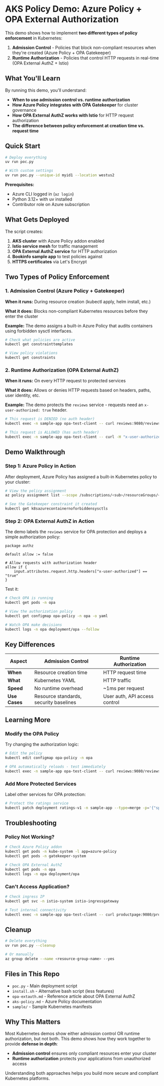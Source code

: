 # AKS Policy Demo: Azure Policy + OPA External Authorization

This demo shows how to implement **two different types of policy enforcement** in Kubernetes:

1. **Admission Control** - Policies that block non-compliant resources when they're created (Azure Policy + OPA Gatekeeper)
2. **Runtime Authorization** - Policies that control HTTP requests in real-time (OPA External AuthZ + Istio)

## What You'll Learn

By running this demo, you'll understand:

- **When to use admission control vs. runtime authorization**
- **How Azure Policy integrates with OPA Gatekeeper** for cluster governance
- **How OPA External AuthZ works with Istio** for HTTP request authorization
- **The difference between policy enforcement at creation time vs. request time**

## Quick Start

```bash
# Deploy everything
uv run poc.py

# With custom settings
uv run poc.py --unique-id myid1 --location westus2
```

**Prerequisites:**
- Azure CLI logged in (`az login`)
- Python 3.12+ with uv installed
- Contributor role on Azure subscription

## What Gets Deployed

The script creates:

1. **AKS cluster** with Azure Policy addon enabled
2. **Istio service mesh** for traffic management
3. **OPA External AuthZ service** for HTTP authorization
4. **Bookinfo sample app** to test policies against
5. **HTTPS certificates** via Let's Encrypt

## Two Types of Policy Enforcement

### 1. Admission Control (Azure Policy + Gatekeeper)

**When it runs:** During resource creation (kubectl apply, helm install, etc.)

**What it does:** Blocks non-compliant Kubernetes resources before they enter the cluster

**Example:** The demo assigns a built-in Azure Policy that audits containers using forbidden sysctl interfaces.

```bash
# Check what policies are active
kubectl get constrainttemplates

# View policy violations
kubectl get constraints
```

### 2. Runtime Authorization (OPA External AuthZ)

**When it runs:** On every HTTP request to protected services

**What it does:** Allows or denies HTTP requests based on headers, paths, user identity, etc.

**Example:** The demo protects the `reviews` service - requests need an `x-user-authorized: true` header.

```bash
# This request is DENIED (no auth header)
kubectl exec -n sample-app opa-test-client -- curl reviews:9080/reviews/1

# This request is ALLOWED (has auth header)  
kubectl exec -n sample-app opa-test-client -- curl -H "x-user-authorized: true" reviews:9080/reviews/1
```

## Demo Walkthrough

### Step 1: Azure Policy in Action

After deployment, Azure Policy has assigned a built-in Kubernetes policy to your cluster:

```bash
# View the policy assignment
az policy assignment list --scope /subscriptions/<sub>/resourceGroups/<rg>/providers/Microsoft.ContainerService/managedClusters/<cluster>

# See the Gatekeeper constraint it created
kubectl get k8sazurecontainernoforbiddensysctls
```

### Step 2: OPA External AuthZ in Action

The demo labels the `reviews` service for OPA protection and deploys a simple authorization policy:

```rego
package authz

default allow := false

# Allow requests with authorization header
allow if {
    input.attributes.request.http.headers["x-user-authorized"] == "true"
}
```

Test it:

```bash
# Check OPA is running
kubectl get pods -n opa

# View the authorization policy
kubectl get configmap opa-policy -n opa -o yaml

# Watch OPA make decisions
kubectl logs -n opa deployment/opa --follow
```

## Key Differences

| Aspect | Admission Control | Runtime Authorization |
|--------|------------------|----------------------|
| **When** | Resource creation time | HTTP request time |
| **What** | Kubernetes YAML | HTTP traffic |
| **Speed** | No runtime overhead | ~1ms per request |
| **Use Cases** | Resource standards, security baselines | User auth, API access control |

## Learning More

### Modify the OPA Policy

Try changing the authorization logic:

```bash
# Edit the policy
kubectl edit configmap opa-policy -n opa

# OPA automatically reloads - test immediately
kubectl exec -n sample-app opa-test-client -- curl reviews:9080/reviews/1
```

### Add More Protected Services

Label other services for OPA protection:

```bash
# Protect the ratings service
kubectl patch deployment ratings-v1 -n sample-app --type=merge -p='{"spec":{"template":{"metadata":{"labels":{"opa-authz":"enabled"}}}}}'
```

## Troubleshooting

### Policy Not Working?

```bash
# Check Azure Policy addon
kubectl get pods -n kube-system -l app=azure-policy
kubectl get pods -n gatekeeper-system

# Check OPA External AuthZ
kubectl get pods -n opa
kubectl logs -n opa deployment/opa
```

### Can't Access Application?

```bash
# Check ingress IP
kubectl get svc -n istio-system istio-ingressgateway

# Test internal connectivity
kubectl exec -n sample-app opa-test-client -- curl productpage:9080/productpage
```

## Cleanup

```bash
# Delete everything
uv run poc.py --cleanup

# Or manually
az group delete --name <resource-group-name> --yes
```

## Files in This Repo

- `poc.py` - Main deployment script
- `install.sh` - Alternative bash script (less features)
- `opa-extauth.md` - Reference article about OPA External AuthZ
- `aks-policy.md` - Azure Policy documentation
- `sample/` - Sample Kubernetes manifests

## Why This Matters

Most Kubernetes demos show either admission control OR runtime authorization, but not both. This demo shows how they work together to provide **defense in depth**:

- **Admission control** ensures only compliant resources enter your cluster
- **Runtime authorization** protects your applications from unauthorized access

Understanding both approaches helps you build more secure and compliant Kubernetes platforms.